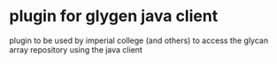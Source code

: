 # plugin for glygen java client
plugin to be used by imperial college (and others) to access the glycan array repository using the java client
